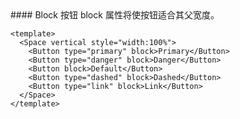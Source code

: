 <cn>
#### Block 按钮
block 属性将使按钮适合其父宽度。
</cn>

```vue
<template>
  <Space vertical style="width:100%">
    <Button type="primary" block>Primary</Button>
    <Button type="danger" block>Danger</Button>
    <Button block>Default</Button>
    <Button type="dashed" block>Dashed</Button>
    <Button type="link" block>Link</Button>
  </Space>
</template>
```